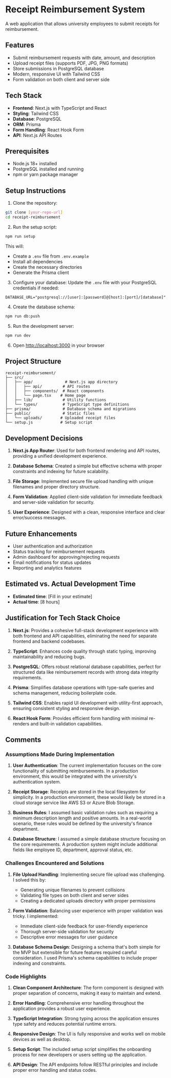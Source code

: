 # Receipt Reimbursement System

A web application that allows university employees to submit receipts for reimbursement.

## Features

- Submit reimbursement requests with date, amount, and description
- Upload receipt files (supports PDF, JPG, PNG formats)
- Store submissions in PostgreSQL database
- Modern, responsive UI with Tailwind CSS
- Form validation on both client and server side

## Tech Stack

- **Frontend**: Next.js with TypeScript and React
- **Styling**: Tailwind CSS
- **Database**: PostgreSQL
- **ORM**: Prisma
- **Form Handling**: React Hook Form
- **API**: Next.js API Routes

## Prerequisites

- Node.js 18+ installed
- PostgreSQL installed and running
- npm or yarn package manager

## Setup Instructions

1. Clone the repository:
```bash
git clone [your-repo-url]
cd receipt-reimbursement
```

2. Run the setup script:
```bash
npm run setup
```
This will:
- Create a `.env` file from `.env.example`
- Install all dependencies
- Create the necessary directories
- Generate the Prisma client

3. Configure your database:
Update the `.env` file with your PostgreSQL credentials if needed:
```
DATABASE_URL="postgresql://[user]:[password]@[host]:[port]/[database]"
```

4. Create the database schema:
```bash
npm run db:push
```

5. Run the development server:
```bash
npm run dev
```

6. Open [http://localhost:3000](http://localhost:3000) in your browser

## Project Structure

```
receipt-reimbursement/
├── src/
│   ├── app/              # Next.js app directory
│   │   ├── api/         # API routes
│   │   ├── components/  # React components
│   │   └── page.tsx    # Home page
│   ├── lib/             # Utility functions
│   └── types/           # TypeScript type definitions
├── prisma/              # Database schema and migrations
├── public/              # Static files
│   └── uploads/        # Uploaded receipt files
└── setup.js            # Setup script
```

## Development Decisions

1. **Next.js App Router**: Used for both frontend rendering and API routes, providing a unified development experience.

2. **Database Schema**: Created a simple but effective schema with proper constraints and indexing for future scalability.

3. **File Storage**: Implemented secure file upload handling with unique filenames and proper directory structure.

4. **Form Validation**: Applied client-side validation for immediate feedback and server-side validation for security.

5. **User Experience**: Designed with a clean, responsive interface and clear error/success messages.

## Future Enhancements

- User authentication and authorization
- Status tracking for reimbursement requests
- Admin dashboard for approving/rejecting requests
- Email notifications for status updates
- Reporting and analytics features

## Estimated vs. Actual Development Time

- **Estimated time**: [Fill in your estimate]
- **Actual time**: [8 hours]

## Justification for Tech Stack Choice

1. **Next.js**: Provides a cohesive full-stack development experience with both frontend and API capabilities, eliminating the need for separate frontend and backend codebases.

2. **TypeScript**: Enhances code quality through static typing, improving maintainability and reducing bugs.

3. **PostgreSQL**: Offers robust relational database capabilities, perfect for structured data like reimbursement records with strong data integrity requirements.

4. **Prisma**: Simplifies database operations with type-safe queries and schema management, reducing boilerplate code.

5. **Tailwind CSS**: Enables rapid UI development with utility-first approach, ensuring consistent styling and responsive design.

6. **React Hook Form**: Provides efficient form handling with minimal re-renders and built-in validation capabilities.

## Comments

### Assumptions Made During Implementation

1. **User Authentication**: The current implementation focuses on the core functionality of submitting reimbursements. In a production environment, this would be integrated with the university's authentication system.

2. **Receipt Storage**: Receipts are stored in the local filesystem for simplicity. In a production environment, these would likely be stored in a cloud storage service like AWS S3 or Azure Blob Storage.

3. **Business Rules**: I assumed basic validation rules such as requiring a minimum description length and positive amounts. In a real-world scenario, these rules would be defined by the university's finance department.

4. **Database Structure**: I assumed a simple database structure focusing on the core requirements. A production system might include additional fields like employee ID, department, approval status, etc.

### Challenges Encountered and Solutions

1. **File Upload Handling**: Implementing secure file upload was challenging. I solved this by:
   - Generating unique filenames to prevent collisions
   - Validating file types on both client and server sides
   - Creating a dedicated uploads directory with proper permissions

2. **Form Validation**: Balancing user experience with proper validation was tricky. I implemented:
   - Immediate client-side feedback for user-friendly experience
   - Thorough server-side validation for security
   - Descriptive error messages for user guidance

3. **Database Schema Design**: Designing a schema that's both simple for the MVP but extensible for future features required careful consideration. I used Prisma's schema capabilities to include proper indexing and constraints.

### Code Highlights

1. **Clean Component Architecture**: The form component is designed with proper separation of concerns, making it easy to maintain and extend.

2. **Error Handling**: Comprehensive error handling throughout the application provides a robust user experience.

3. **TypeScript Integration**: Strong typing across the application ensures type safety and reduces potential runtime errors.

4. **Responsive Design**: The UI is fully responsive and works well on mobile devices as well as desktop.

5. **Setup Script**: The included setup script simplifies the onboarding process for new developers or users setting up the application.

6. **API Design**: The API endpoints follow RESTful principles and include proper error handling and status codes.